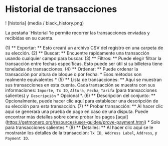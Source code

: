 # Historial de transacciones
! [historia] (media / black_history.png)

La pestaña `Historial 'le permite recorrer las transacciones enviadas y recibidas en su cuenta.

(1) ** Exportar: ** Esto creará un archivo CSV del registro en una carpeta de su elección.
(2) ** Buscar: ** Encuentre rápidamente una transacción usando cualquier campo para buscar.
(3) ** Filtros: ** Puede elegir filtrar la transacción entre fechas específicas. Esto puede ser útil si su billetera tiene toneladas de transacciones.
(4) ** Ordenar: ** Puede ordenar la transacción por altura de bloque o por fecha. * Esos métodos son realmente equivalentes *
(5) ** Lista de transacciones: ** Aquí se muestran sus transacciones en esta cuenta. Cada transacción se muestra con sus informaciones: `Importe`,` Tx ID`, `Altura`,` Fecha`, `Tarifa` (para transacciones salientes) y` Descripción` * Opcional *.
(6) ** Descripción del conjunto: ** Opcionalmente, puede hacer clic aquí para establecer una descripción de su elección para esta transacción.
(7) ** Probar transacción: ** Al hacer clic aquí se generará una prueba de pago en caso de una disputa. Puede encontrar más detalles sobre cómo probar los pagos [aquí] (https://getmonero.org/resources/user-guides/prove-payment.html) * Solo para transacciones salientes *
(8) ** Detalles: ** Al hacer clic aquí se le mostrarán los detalles de la transacción: `Tx ID`,` Address Label`, `Address`, y` Payment ID`.
